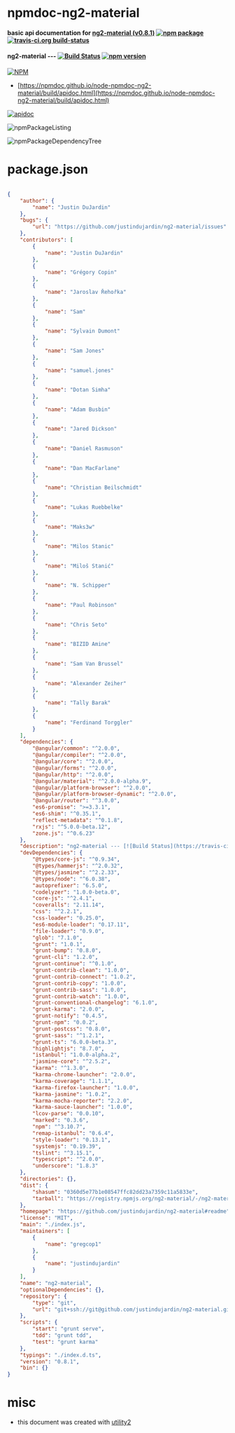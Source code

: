 # npmdoc-ng2-material

#### basic api documentation for  [ng2-material (v0.8.1)](https://github.com/justindujardin/ng2-material#readme)  [![npm package](https://img.shields.io/npm/v/npmdoc-ng2-material.svg?style=flat-square)](https://www.npmjs.org/package/npmdoc-ng2-material) [![travis-ci.org build-status](https://api.travis-ci.org/npmdoc/node-npmdoc-ng2-material.svg)](https://travis-ci.org/npmdoc/node-npmdoc-ng2-material)

#### ng2-material --- [![Build Status](https://travis-ci.org/justindujardin/ng2-material.svg?branch=master)](https://travis-ci.org/justindujardin/ng2-material) [![npm version](https://badge.fury.io/js/ng2-material.svg)](http://badge.fury.io/js/ng2-material)

[![NPM](https://nodei.co/npm/ng2-material.png?downloads=true&downloadRank=true&stars=true)](https://www.npmjs.com/package/ng2-material)

- [https://npmdoc.github.io/node-npmdoc-ng2-material/build/apidoc.html](https://npmdoc.github.io/node-npmdoc-ng2-material/build/apidoc.html)

[![apidoc](https://npmdoc.github.io/node-npmdoc-ng2-material/build/screenCapture.buildCi.browser.%252Ftmp%252Fbuild%252Fapidoc.html.png)](https://npmdoc.github.io/node-npmdoc-ng2-material/build/apidoc.html)

![npmPackageListing](https://npmdoc.github.io/node-npmdoc-ng2-material/build/screenCapture.npmPackageListing.svg)

![npmPackageDependencyTree](https://npmdoc.github.io/node-npmdoc-ng2-material/build/screenCapture.npmPackageDependencyTree.svg)



# package.json

```json

{
    "author": {
        "name": "Justin DuJardin"
    },
    "bugs": {
        "url": "https://github.com/justindujardin/ng2-material/issues"
    },
    "contributors": [
        {
            "name": "Justin DuJardin"
        },
        {
            "name": "Grégory Copin"
        },
        {
            "name": "Jaroslav Řehořka"
        },
        {
            "name": "Sam"
        },
        {
            "name": "Sylvain Dumont"
        },
        {
            "name": "Sam Jones"
        },
        {
            "name": "samuel.jones"
        },
        {
            "name": "Dotan Simha"
        },
        {
            "name": "Adam Busbin"
        },
        {
            "name": "Jared Dickson"
        },
        {
            "name": "Daniel Rasmuson"
        },
        {
            "name": "Dan MacFarlane"
        },
        {
            "name": "Christian Beilschmidt"
        },
        {
            "name": "Lukas Ruebbelke"
        },
        {
            "name": "Maks3w"
        },
        {
            "name": "Milos Stanic"
        },
        {
            "name": "Miloš Stanić"
        },
        {
            "name": "N. Schipper"
        },
        {
            "name": "Paul Robinson"
        },
        {
            "name": "Chris Seto"
        },
        {
            "name": "BIZID Amine"
        },
        {
            "name": "Sam Van Brussel"
        },
        {
            "name": "Alexander Zeiher"
        },
        {
            "name": "Tally Barak"
        },
        {
            "name": "Ferdinand Torggler"
        }
    ],
    "dependencies": {
        "@angular/common": "^2.0.0",
        "@angular/compiler": "^2.0.0",
        "@angular/core": "^2.0.0",
        "@angular/forms": "^2.0.0",
        "@angular/http": "^2.0.0",
        "@angular/material": "^2.0.0-alpha.9",
        "@angular/platform-browser": "^2.0.0",
        "@angular/platform-browser-dynamic": "^2.0.0",
        "@angular/router": "^3.0.0",
        "es6-promise": ">=3.3.1",
        "es6-shim": "^0.35.1",
        "reflect-metadata": "^0.1.8",
        "rxjs": "^5.0.0-beta.12",
        "zone.js": "^0.6.23"
    },
    "description": "ng2-material --- [![Build Status](https://travis-ci.org/justindujardin/ng2-material.svg?branch=master)](https://travis-ci.org/justindujardin/ng2-material) [![npm version](https://badge.fury.io/js/ng2-material.svg)](http://badge.fury.io/js/ng2-material)",
    "devDependencies": {
        "@types/core-js": "^0.9.34",
        "@types/hammerjs": "^2.0.32",
        "@types/jasmine": "^2.2.33",
        "@types/node": "^6.0.38",
        "autoprefixer": "6.5.0",
        "codelyzer": "1.0.0-beta.0",
        "core-js": "^2.4.1",
        "coveralls": "2.11.14",
        "css": "^2.2.1",
        "css-loader": "0.25.0",
        "es6-module-loader": "0.17.11",
        "file-loader": "0.9.0",
        "glob": "7.1.0",
        "grunt": "1.0.1",
        "grunt-bump": "0.8.0",
        "grunt-cli": "1.2.0",
        "grunt-continue": "^0.1.0",
        "grunt-contrib-clean": "1.0.0",
        "grunt-contrib-connect": "1.0.2",
        "grunt-contrib-copy": "1.0.0",
        "grunt-contrib-sass": "1.0.0",
        "grunt-contrib-watch": "1.0.0",
        "grunt-conventional-changelog": "6.1.0",
        "grunt-karma": "2.0.0",
        "grunt-notify": "0.4.5",
        "grunt-npm": "0.0.2",
        "grunt-postcss": "0.8.0",
        "grunt-sass": "^1.2.1",
        "grunt-ts": "6.0.0-beta.3",
        "highlightjs": "8.7.0",
        "istanbul": "1.0.0-alpha.2",
        "jasmine-core": "^2.5.2",
        "karma": "^1.3.0",
        "karma-chrome-launcher": "2.0.0",
        "karma-coverage": "1.1.1",
        "karma-firefox-launcher": "1.0.0",
        "karma-jasmine": "1.0.2",
        "karma-mocha-reporter": "2.2.0",
        "karma-sauce-launcher": "1.0.0",
        "lcov-parse": "0.0.10",
        "marked": "0.3.6",
        "npm": "^3.10.7",
        "remap-istanbul": "0.6.4",
        "style-loader": "0.13.1",
        "systemjs": "0.19.39",
        "tslint": "^3.15.1",
        "typescript": "^2.0.0",
        "underscore": "1.8.3"
    },
    "directories": {},
    "dist": {
        "shasum": "0360d5e77b1e08547ffc82dd23a7359c11a5833e",
        "tarball": "https://registry.npmjs.org/ng2-material/-/ng2-material-0.8.1.tgz"
    },
    "homepage": "https://github.com/justindujardin/ng2-material#readme",
    "license": "MIT",
    "main": "./index.js",
    "maintainers": [
        {
            "name": "gregcop1"
        },
        {
            "name": "justindujardin"
        }
    ],
    "name": "ng2-material",
    "optionalDependencies": {},
    "repository": {
        "type": "git",
        "url": "git+ssh://git@github.com/justindujardin/ng2-material.git"
    },
    "scripts": {
        "start": "grunt serve",
        "tdd": "grunt tdd",
        "test": "grunt karma"
    },
    "typings": "./index.d.ts",
    "version": "0.8.1",
    "bin": {}
}
```



# misc
- this document was created with [utility2](https://github.com/kaizhu256/node-utility2)
